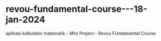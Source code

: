 # revou-fundamental-course---18-jan-2024
aplikasi kalkulator matematik - Mini Project - Revou FUndamental Course
